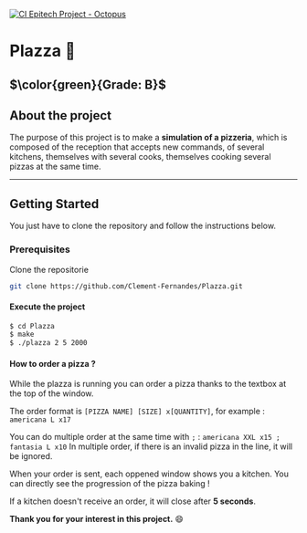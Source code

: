 [![CI Epitech Project - Octopus](https://github.com/MyEpitech/B-CCP-400-PAR-4-1-theplazza-clement.fernandes/actions/workflows/main.yml/badge.svg?branch=master)](https://github.com/MyEpitech/B-CCP-400-PAR-4-1-theplazza-clement.fernandes/actions/workflows/main.yml)

# Plazza :pizza:

## $\color{green}{Grade: B}$

## About the project

The purpose of this project is to make a **simulation of a pizzeria**, which is composed of the reception that accepts new commands, of several kitchens, themselves with several cooks, themselves cooking several pizzas at the same time.

---

## Getting Started

You just have to clone the repository and follow the instructions below.

### Prerequisites

Clone the repositorie

```bash
git clone https://github.com/Clement-Fernandes/Plazza.git
```

#### Execute the project

```bash
$ cd Plazza
$ make
$ ./plazza 2 5 2000
```

#### How to order a pizza ?

While the plazza is running you can order a pizza thanks to the textbox at the top of the window.

The order format is `[PIZZA NAME] [SIZE] x[QUANTITY]`, for example : `americana L x17`

You can do multiple order at the same time with `;` : `americana XXL x15 ; fantasia L x10` In multiple order, if there is an invalid pizza in the line, it will be ignored.

When your order is sent, each oppened window shows you a kitchen. You can directly see the progression of the pizza baking !

If a kitchen doesn't receive an order, it will close after **5 seconds**.

**Thank you for your interest in this project.** :smile:
